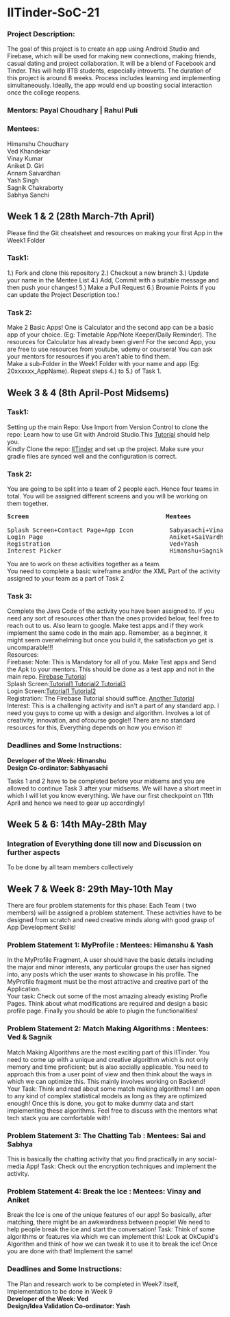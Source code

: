 # IITinder-SoC-21
### Project Description:
The goal of this project is to create an app using Android Studio and Firebase, which will be used for making new connections, making friends, casual dating and project collaboration. It will be a blend of Facebook and Tinder. This will help IITB students, especially introverts. The duration of this project is around 8 weeks. Process includes learning and implementing simultaneously. Ideally, the app would end up boosting social interaction once the college reopens.
### Mentors: Payal Choudhary | Rahul Puli
### Mentees: 
Himanshu Choudhary<br>
Ved Khandekar<br>
Vinay Kumar<br>
Aniket D. Giri<br>
Annam Saivardhan<br>
Yash Singh<br>
Sagnik Chakraborty<br>
Sabhya Sanchi<br>

## Week 1 & 2 (28th March-7th April)
Please find the Git cheatsheet and resources on making your first App in the Week1 Folder
### Task1:
1.) Fork and clone this repository
2.) Checkout a new branch
3.) Update your name in the Mentee List
4.) Add, Commit with a suitable message and then push your changes!
5.) Make a Pull Request
6.) Brownie Points if you can update the Project Description too.!
### Task 2:
Make 2 Basic Apps! One is Calculator and the second app can be a basic app of your choice. (Eg: Timetable App/Note Keeper/Daily Reminder). 
The resources for Calculator has already been given! For the second App, you are free to use resources from youtube, udemy or coursera! You can ask your mentors for resources if you aren't able to find them.<br>
Make a sub-Folder in the Week1 Folder with your name and app (Eg: 20xxxxxx_AppName). Repeat steps 4.) to 5.) of Task 1.

## Week 3 & 4 (8th April-Post Midsems)
### Task1:
Setting up the main Repo: 
Use Import from Version Control to clone the repo: Learn how to use Git with Android Studio.This [Tutorial](https://getstream.io/blog/use-github-android-studio/) should help you.<br>
Kindly Clone the repo: [IITinder](https://github.com/payalchoudhary2410/IITinder_main) and set up the project. Make sure your gradle files are synced well and the configuration is correct.
### Task 2:
You are going to be split into a team of 2 people each. Hence four teams in total. You will be assigned different screens and you will be working on them together.<br>
<pre>
<b>Screen                                      Mentees<br></b>
Splash Screen+Contact Page+App Icon          Sabyasachi+Vinay
Login Page                                   Aniket+SaiVardhan
Registration                                 Ved+Yash
Interest Picker                              Himanshu+Sagnik
</pre>
You are to work on these activities together as a team.<br>
You need to complete a basic wireframe and/or the XML Part of the activity assigned to your team as a part of Task 2<br>

###  Task 3:
Complete the Java Code of the activity you have been assigned to. If you need any sort of resources other than the ones provided below, feel free to reach out to us. Also learn to google. Make test apps and if they work implement the same code in the main app. Remember, as a beginner, it might seem overwhelming but once you build it, the satisfaction yo get is uncomparable!!!<br>
Resources:<br>
Firebase: Note: This is Mandatory for all of you. Make Test apps and Send the Apk to your mentors. This should be done as a test app and not in the main repo. [Firebase Tutorial](https://www.youtube.com/playlist?list=PLG1VhO2NjDZmi2FZTlwqpMkq_NU69i2Gj)<br>
Splash Screen:[Tutorial1 ](https://medium.com/swlh/splash-screen-in-android-8ab250e40190) [ Tutorial2 ](https://youtu.be/8EcEk2pVt0A) [Tutorial3 ](https://www.youtube.com/watch?v=TY4W7LAmsGs)<br>
Login Screen:[Tutorial1 ](https://www.youtube.com/watch?v=YhCKylWLnq0)[ Tutorial2 ](https://www.youtube.com/watch?v=lk4du-8giyQ)<br>
Registration: The Firebase Tutorial should suffice. [ Another Tutorial](https://www.youtube.com/watch?v=wa8OrQ_e76M) <br>
Interest: This is a challenging activity and isn't a part of any standard app. I need you guys to come up with a design and algorithm. Involves a lot of creativity, innovation, and ofcourse google!! There are no standard resources for this, Everything depends on how you envison it!

### Deadlines and Some Instructions:
<b> Developer of the Week: Himanshu<br>
  Design Co-ordinator: Sabhyasachi<br></b>
  
Tasks 1 and 2 have to be completed before your midsems and you are allowed to continue Task 3 after your midsems. We will have a short meet in which I will let you know everything. We have our first checkpoint on 11th April and hence we need to gear up accordingly!


## Week 5  & 6: 14th MAy-28th May
### Integration of Everything done till now and Discussion on further aspects
To be done by all team members collectively

## Week 7 & Week 8: 29th May-10th May
There are four problem statements for this phase: Each Team ( two members) will be assigned a problem statement. These activities have to be designed from scratch and need creative minds along with good grasp of App Development Skills!<br>
### Problem Statement 1: MyProfile : Mentees: Himanshu & Yash
In the MyProfile Fragment, A user should have the basic details including the major and minor interests, any particular groups the user has signed into, any posts which the user wants to showcase in his profile. The MyProfile fragment must be the most attractive and creative part of the Application.<br>
Your task: Check out some of the most amazing already existing Profle Pages. Think about what modifications are required and design a basic profile page. Finally you should be able to plugin the functionalities!<br>

### Problem Statement 2: Match Making Algorithms : Mentees: Ved & Sagnik
Match Making Algorithms are the most exciting part of this IITinder. You need to come up with a unique and creative algorithm which is not only memory and time proficient; but is also socially applicable. You need to approach this from a user point of view and then think about the ways in which we can optimize this. This mainly involves working on Backend! <br>
Your Task: Think and read about some match making algorithms! I am open to any kind of complex statistical models as long as they are optimized enough! Once this is done, you  got to make dummy data and start implementing these algorithms. Feel free to discuss with the mentors what tech stack you are comfortable with!

### Problem Statement 3: The Chatting Tab : Mentees: Sai and Sabhya
This is basically the chatting activity that you find practically in any social-media App!<be>
Task: Check out the encryption techniques and implement the activity.

### Problem Statement 4: Break the Ice : Mentees: Vinay and Aniket
Break the Ice is one of the unique features of our app! So basically, after matching, there might be an awkwardness between people! We need to help people break the ice and start the conversation!<be>
Task: Think of some algorithms or features via which we can implement this! Look at OkCupid's Algorithm and think of how we can tweak it to use it to break the ice! Once you are done with that! Implement the same!

### Deadlines and Some Instructions:
The Plan and research work to be completed in Week7 itself, Implementation to be done in Week 9<br>
<b> Developer of the Week: Ved<br>
  Design/Idea Validation Co-ordinator: Yash<br></b>


